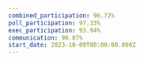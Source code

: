```yaml
---
combined_participation: 96.72%
poll_participation: 97.33%
exec_participation: 93.94%
communication: 98.87%
start_date: 2023-10-09T00:00:00.000Z
---
```

